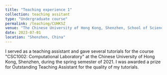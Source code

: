```yaml
---
title: "Teaching experience 1"
collection: teaching assitant
type: "Undergraduate course"
permalink: /teaching/CUHKSZ
venue: "The Chinese University of Hong Kong, Shenzhen, School of Science and Engineering"
date: 2023-07-01
location: "Shenzhen, China"
---
```

I served as a teaching assistant and gave several tutorials for the course "CSC1002: Computational Laboratory" at the Chinese University of Hong Kong, Shenzhen, during the spring semester of 2021. I was awarded a prize for Outstanding Teaching Assistant for the quality of my tutorials.
